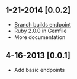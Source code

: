 ## 1-21-2014 [0.0.2]

* [Branch builds endpoint](https://github.com/mtchavez/circleci/pull/1)
* Ruby 2.0.0 in Gemfile
* More documentation

## 4-16-2013 [0.0.1]

* Add basic endpoints
